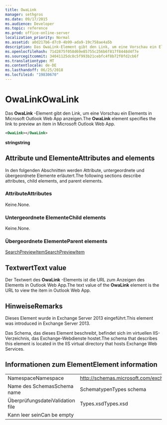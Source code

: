 ```yaml
---
title: OwaLink
manager: sethgros
ms.date: 09/17/2015
ms.audience: Developer
ms.topic: reference
ms.prod: office-online-server
localization_priority: Normal
ms.assetid: a0d217b6-d7c0-4b99-ada9-19c758ae4a5b
description: Das OwaLink-Element gibt den Link, um eine Vorschau ein Elements in Microsoft Outlook Web App anzeigen.
ms.openlocfilehash: 71d2875f058d69e85755c256b6f817f8448d4f7e
ms.sourcegitcommit: 34041125dc8c5f993b21cebfc4f8b72f0fd2cb6f
ms.translationtype: MT
ms.contentlocale: de-DE
ms.lasthandoff: 06/25/2018
ms.locfileid: "19830670"
---
```

# <a name="owalink"></a><span data-ttu-id="ecb7e-103">OwaLink</span><span class="sxs-lookup"><span data-stu-id="ecb7e-103">OwaLink</span></span>

<span data-ttu-id="ecb7e-104">Das **OwaLink** -Element gibt den Link, um eine Vorschau ein Elements in Microsoft Outlook Web App anzeigen.</span><span class="sxs-lookup"><span data-stu-id="ecb7e-104">The **OwaLink** element specifies the link to preview an item in Microsoft Outlook Web App.</span></span> 
  
```XML
<OwaLink></OwaLink>
```

 <span data-ttu-id="ecb7e-105">**string**</span><span class="sxs-lookup"><span data-stu-id="ecb7e-105">**string**</span></span>
## <a name="attributes-and-elements"></a><span data-ttu-id="ecb7e-106">Attribute und Elemente</span><span class="sxs-lookup"><span data-stu-id="ecb7e-106">Attributes and elements</span></span>

<span data-ttu-id="ecb7e-107">In den folgenden Abschnitten werden Attribute, untergeordnete und übergeordnete Elemente erläutert.</span><span class="sxs-lookup"><span data-stu-id="ecb7e-107">The following sections describe attributes, child elements, and parent elements.</span></span>
  
### <a name="attributes"></a><span data-ttu-id="ecb7e-108">Attribute</span><span class="sxs-lookup"><span data-stu-id="ecb7e-108">Attributes</span></span>

<span data-ttu-id="ecb7e-109">Keine.</span><span class="sxs-lookup"><span data-stu-id="ecb7e-109">None.</span></span>
  
### <a name="child-elements"></a><span data-ttu-id="ecb7e-110">Untergeordnete Elemente</span><span class="sxs-lookup"><span data-stu-id="ecb7e-110">Child elements</span></span>

<span data-ttu-id="ecb7e-111">Keine.</span><span class="sxs-lookup"><span data-stu-id="ecb7e-111">None.</span></span>
  
### <a name="parent-elements"></a><span data-ttu-id="ecb7e-112">Übergeordnete Elemente</span><span class="sxs-lookup"><span data-stu-id="ecb7e-112">Parent elements</span></span>

[<span data-ttu-id="ecb7e-113">SearchPreviewItem</span><span class="sxs-lookup"><span data-stu-id="ecb7e-113">SearchPreviewItem</span></span>](searchpreviewitem.md)
  
## <a name="text-value"></a><span data-ttu-id="ecb7e-114">Textwert</span><span class="sxs-lookup"><span data-stu-id="ecb7e-114">Text value</span></span>

<span data-ttu-id="ecb7e-115">Der Textwert des **OwaLink** -Elements ist die URL zum Anzeigen des Elements in Outlook Web App.</span><span class="sxs-lookup"><span data-stu-id="ecb7e-115">The text value of the **OwaLink** element is the URL to view the item in Outlook Web App.</span></span> 
  
## <a name="remarks"></a><span data-ttu-id="ecb7e-116">Hinweise</span><span class="sxs-lookup"><span data-stu-id="ecb7e-116">Remarks</span></span>

<span data-ttu-id="ecb7e-117">Dieses Element wurde in Exchange Server 2013 eingeführt.</span><span class="sxs-lookup"><span data-stu-id="ecb7e-117">This element was introduced in Exchange Server 2013.</span></span>
  
<span data-ttu-id="ecb7e-118">Das Schema, das dieses Element beschreibt, befindet sich im virtuellen IIS-Verzeichnis, das Exchange-Webdienste hostet.</span><span class="sxs-lookup"><span data-stu-id="ecb7e-118">The schema that describes this element is located in the IIS virtual directory that hosts Exchange Web Services.</span></span>
  
## <a name="element-information"></a><span data-ttu-id="ecb7e-119">Informationen zum Element</span><span class="sxs-lookup"><span data-stu-id="ecb7e-119">Element information</span></span>

|||
|:-----|:-----|
|<span data-ttu-id="ecb7e-120">Namespace</span><span class="sxs-lookup"><span data-stu-id="ecb7e-120">Namespace</span></span>  <br/> |http://schemas.microsoft.com/exchange/services/2006/types  <br/> |
|<span data-ttu-id="ecb7e-121">Name des Schemas</span><span class="sxs-lookup"><span data-stu-id="ecb7e-121">Schema name</span></span>  <br/> |<span data-ttu-id="ecb7e-122">Schematypen</span><span class="sxs-lookup"><span data-stu-id="ecb7e-122">Types schema</span></span>  <br/> |
|<span data-ttu-id="ecb7e-123">Überprüfungsdatei</span><span class="sxs-lookup"><span data-stu-id="ecb7e-123">Validation file</span></span>  <br/> |<span data-ttu-id="ecb7e-124">Types.xsd</span><span class="sxs-lookup"><span data-stu-id="ecb7e-124">Types.xsd</span></span>  <br/> |
|<span data-ttu-id="ecb7e-125">Kann leer sein</span><span class="sxs-lookup"><span data-stu-id="ecb7e-125">Can be empty</span></span>  <br/> ||
   

